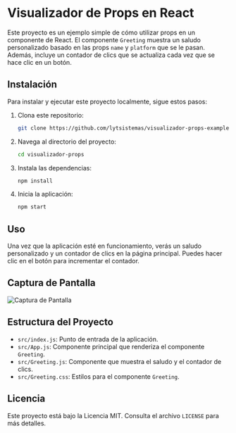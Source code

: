 # Visualizador de Props en React

Este proyecto es un ejemplo simple de cómo utilizar props en un componente de React. El componente `Greeting` muestra un saludo personalizado basado en las props `name` y `platform` que se le pasan. Además, incluye un contador de clics que se actualiza cada vez que se hace clic en un botón.

## Instalación

Para instalar y ejecutar este proyecto localmente, sigue estos pasos:

1. Clona este repositorio:
   ```bash
   git clone https://github.com/lytsistemas/visualizador-props-example.git
   ```
2. Navega al directorio del proyecto:
   ```bash
   cd visualizador-props
   ```
3. Instala las dependencias:
   ```bash
   npm install
   ```
4. Inicia la aplicación:
   ```bash
   npm start
   ```

## Uso

Una vez que la aplicación esté en funcionamiento, verás un saludo personalizado y un contador de clics en la página principal. Puedes hacer clic en el botón para incrementar el contador.

## Captura de Pantalla

![Captura de Pantalla](screenshot.png)

## Estructura del Proyecto

- `src/index.js`: Punto de entrada de la aplicación.
- `src/App.js`: Componente principal que renderiza el componente `Greeting`.
- `src/Greeting.js`: Componente que muestra el saludo y el contador de clics.
- `src/Greeting.css`: Estilos para el componente `Greeting`.

## Licencia

Este proyecto está bajo la Licencia MIT. Consulta el archivo `LICENSE` para más detalles.